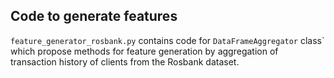 ## Code to generate features

`feature_generator_rosbank.py` contains code for `DataFrameAggregator` class` which propose methods for feature generation by aggregation of transaction history of clients from the Rosbank dataset.